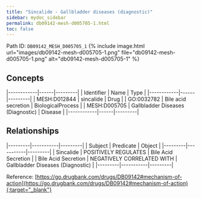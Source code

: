 ```yaml
---
title: "Sincalide - Gallbladder diseases (diagnostic)"
sidebar: mydoc_sidebar
permalink: db09142-mesh-d005705-1.html
toc: false 
---
```



Path ID: `DB09142_MESH_D005705_1`
{% include image.html url="images/db09142-mesh-d005705-1.png" file="db09142-mesh-d005705-1.png" alt="db09142-mesh-d005705-1" %}

## Concepts

|------------|------|---------|
| Identifier | Name | Type    |
|------------|------|---------|
| MESH:D012844 | sincalide | Drug |
| GO:0032782 | Bile acid secretion | BiologicalProcess |
| MESH:D005705 | Gallbladder Diseases (Diagnostic) | Disease |
|------------|------|---------|

## Relationships

|---------|-----------|---------|
| Subject | Predicate | Object  |
|---------|-----------|---------|
| Sincalide | POSITIVELY REGULATES | Bile Acid Secretion |
| Bile Acid Secretion | NEGATIVELY CORRELATED WITH | Gallbladder Diseases (Diagnostic) |
|---------|-----------|---------|

Reference: [https://go.drugbank.com/drugs/DB09142#mechanism-of-action](https://go.drugbank.com/drugs/DB09142#mechanism-of-action){:target="_blank"}